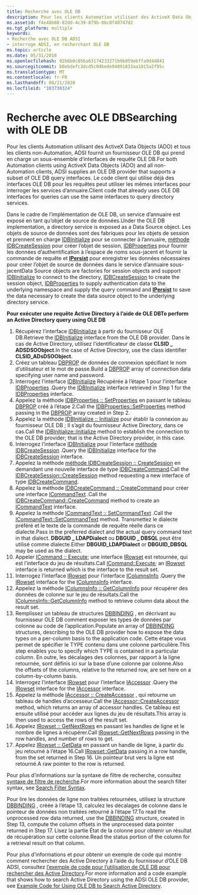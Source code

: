 ```yaml
---
title: Recherche avec OLE DB
description: Pour les clients Automation utilisant des ActiveX Data Objects (ADO) et tous les clients non-Automation, ADSI fournit un fournisseur OLE DB qui prend en charge un sous-ensemble d’interfaces de requête OLE DB.
ms.assetid: f4e48b60-82dd-4c39-879b-0bc8f40747d2
ms.tgt_platform: multiple
keywords:
- Recherche avec OLE DB ADSI
- interroge ADSI, en recherchant OLE DB
ms.topic: article
ms.date: 05/31/2018
ms.openlocfilehash: 92b6b0c056a63174233271b9b059ebffa9d4d841
ms.sourcegitcommit: b0ebdefc3dcd5c04bede94091833aa1015a2f95c
ms.translationtype: MT
ms.contentlocale: fr-FR
ms.lasthandoff: 08/21/2020
ms.locfileid: "103730324"
---
```

# <a name="searching-with-ole-db"></a><span data-ttu-id="1baee-105">Recherche avec OLE DB</span><span class="sxs-lookup"><span data-stu-id="1baee-105">Searching with OLE DB</span></span>

<span data-ttu-id="1baee-106">Pour les clients Automation utilisant des ActiveX Data Objects (ADO) et tous les clients non-Automation, ADSI fournit un fournisseur OLE DB qui prend en charge un sous-ensemble d’interfaces de requête OLE DB.</span><span class="sxs-lookup"><span data-stu-id="1baee-106">For both Automation clients using ActiveX Data Objects (ADO) and all non-Automation clients, ADSI supplies an OLE DB provider that supports a subset of OLE DB query interfaces.</span></span> <span data-ttu-id="1baee-107">Le code client qui utilise déjà des interfaces OLE DB pour les requêtes peut utiliser les mêmes interfaces pour interroger les services d’annuaire.</span><span class="sxs-lookup"><span data-stu-id="1baee-107">Client code that already uses OLE DB interfaces for queries can use the same interfaces to query directory services.</span></span>

<span data-ttu-id="1baee-108">Dans le cadre de l’implémentation de OLE DB, un service d’annuaire est exposé en tant qu’objet de source de données.</span><span class="sxs-lookup"><span data-stu-id="1baee-108">Under the OLE DB implementation, a directory service is exposed as a Data Source object.</span></span> <span data-ttu-id="1baee-109">Les objets de source de données sont des fabriques pour les objets de session et prennent en charge [IDBInitialize](/previous-versions/windows/desktop/ms713706(v=vs.85)) pour se connecter à l’annuaire, [méthode IDBCreateSession](/previous-versions/windows/desktop/ms724076(v=vs.85)) pour créer l’objet de session, [IDBProperties](/previous-versions/windows/desktop/ms719607(v=vs.85)) pour fournir les données d’authentification à l’espace de noms sous-jacent et fournir la commande de requête et [**IPersist**](/windows/win32/api/objidl/nn-objidl-ipersist) pour enregistrer les données nécessaires pour créer l’objet de source de données dans le service d’annuaire sous-jacent</span><span class="sxs-lookup"><span data-stu-id="1baee-109">Data Source objects are factories for session objects and support [IDBInitialize](/previous-versions/windows/desktop/ms713706(v=vs.85)) to connect to the directory, [IDBCreateSession](/previous-versions/windows/desktop/ms724076(v=vs.85)) to create the session object, [IDBProperties](/previous-versions/windows/desktop/ms719607(v=vs.85)) to supply authentication data to the underlying namespace and supply the query command and [**IPersist**](/windows/win32/api/objidl/nn-objidl-ipersist) to save the data necessary to create the data source object to the underlying directory service.</span></span>

<span data-ttu-id="1baee-110">**Pour exécuter une requête Active Directory à l’aide de OLE DB**</span><span class="sxs-lookup"><span data-stu-id="1baee-110">**To perform an Active Directory query using OLE DB**</span></span>

1.  <span data-ttu-id="1baee-111">Récupérez l’interface [IDBInitialize](/previous-versions/windows/desktop/ms713706(v=vs.85)) à partir du fournisseur OLE DB.</span><span class="sxs-lookup"><span data-stu-id="1baee-111">Retrieve the [IDBInitialize](/previous-versions/windows/desktop/ms713706(v=vs.85)) interface from the OLE DB provider.</span></span> <span data-ttu-id="1baee-112">Dans le cas de Active Directory, utilisez l’identificateur de classe **CLSID \_ ADSDSOObject**.</span><span class="sxs-lookup"><span data-stu-id="1baee-112">In the case of Active Directory, use the class identifier **CLSID\_ADsDSOObject**.</span></span>
2.  <span data-ttu-id="1baee-113">Créez un tableau [DBPROP](/previous-versions/windows/desktop/ms717970(v=vs.85)) de données de connexion spécifiant le nom d’utilisateur et le mot de passe.</span><span class="sxs-lookup"><span data-stu-id="1baee-113">Build a [DBPROP](/previous-versions/windows/desktop/ms717970(v=vs.85)) array of connection data specifying user name and password.</span></span>
3.  <span data-ttu-id="1baee-114">Interrogez l’interface [IDBInitialize](/previous-versions/windows/desktop/ms713706(v=vs.85)) Récupérée à l’étape 1 pour l’interface [IDBProperties](/previous-versions/windows/desktop/ms719607(v=vs.85)) .</span><span class="sxs-lookup"><span data-stu-id="1baee-114">Query the [IDBInitialize](/previous-versions/windows/desktop/ms713706(v=vs.85)) interface retrieved in Step 1 for the [IDBProperties](/previous-versions/windows/desktop/ms719607(v=vs.85)) interface.</span></span>
4.  <span data-ttu-id="1baee-115">Appelez la méthode [IDBProperties :: SetProperties](/previous-versions/windows/desktop/ms723049(v=vs.85)) en passant le tableau [DBPROP](/previous-versions/windows/desktop/ms717970(v=vs.85)) créé à l’étape 2.</span><span class="sxs-lookup"><span data-stu-id="1baee-115">Call the [IDBProperties::SetProperties](/previous-versions/windows/desktop/ms723049(v=vs.85)) method passing in the [DBPROP](/previous-versions/windows/desktop/ms717970(v=vs.85)) array created in Step 2.</span></span>
5.  <span data-ttu-id="1baee-116">Appelez la méthode [IDBInitialize :: Initialize](/previous-versions/windows/desktop/ms718026(v=vs.85)) pour établir la connexion au fournisseur OLE DB ; Il s’agit du fournisseur Active Directory, dans ce cas.</span><span class="sxs-lookup"><span data-stu-id="1baee-116">Call the [IDBInitialize::Initialize](/previous-versions/windows/desktop/ms718026(v=vs.85)) method to establish the connection to the OLE DB provider; that is the Active Directory provider, in this case.</span></span>
6.  <span data-ttu-id="1baee-117">Interrogez l’interface [IDBInitialize](/previous-versions/windows/desktop/ms713706(v=vs.85)) pour l’interface [méthode IDBCreateSession](/previous-versions/windows/desktop/ms724076(v=vs.85)) .</span><span class="sxs-lookup"><span data-stu-id="1baee-117">Query the [IDBInitialize](/previous-versions/windows/desktop/ms713706(v=vs.85)) interface for the [IDBCreateSession](/previous-versions/windows/desktop/ms724076(v=vs.85)) interface.</span></span>
7.  <span data-ttu-id="1baee-118">Appelez la méthode [méthode IDBCreateSession :: CreateSession](/previous-versions/windows/desktop/ms714942(v=vs.85)) en demandant une nouvelle interface de type [IDBCreateCommand](/previous-versions/windows/desktop/ms711625(v=vs.85)).</span><span class="sxs-lookup"><span data-stu-id="1baee-118">Call the [IDBCreateSession::CreateSession](/previous-versions/windows/desktop/ms714942(v=vs.85)) method requesting a new interface of type [IDBCreateCommand](/previous-versions/windows/desktop/ms711625(v=vs.85)).</span></span>
8.  <span data-ttu-id="1baee-119">Appelez la méthode [IDBCreateCommand :: CreateCommand](/previous-versions/windows/desktop/ms709772(v=vs.85)) pour créer une interface [ICommandText](/previous-versions/windows/desktop/ms714914(v=vs.85)) .</span><span class="sxs-lookup"><span data-stu-id="1baee-119">Call the [IDBCreateCommand::CreateCommand](/previous-versions/windows/desktop/ms709772(v=vs.85)) method to create an [ICommandText](/previous-versions/windows/desktop/ms714914(v=vs.85)) interface.</span></span>
9.  <span data-ttu-id="1baee-120">Appelez la méthode [ICommandText :: SetCommandText](/previous-versions/windows/desktop/ms709757(v=vs.85)) .</span><span class="sxs-lookup"><span data-stu-id="1baee-120">Call the [ICommandText::SetCommandText](/previous-versions/windows/desktop/ms709757(v=vs.85)) method.</span></span> <span data-ttu-id="1baee-121">Transmettez le dialecte préféré et le texte de la commande de requête réelle dans ce dialecte.</span><span class="sxs-lookup"><span data-stu-id="1baee-121">Pass in the preferred dialect and the actual query command text in that dialect.</span></span> <span data-ttu-id="1baee-122">**DBGUID \_ LDAPDialect** ou **DBGUID \_ DBSQL** peut être utilisé comme dialecte.</span><span class="sxs-lookup"><span data-stu-id="1baee-122">Either **DBGUID\_LDAPDialect** or **DBGUID\_DBSQL** may be used as the dialect.</span></span>
10. <span data-ttu-id="1baee-123">Appeler [ICommand :: Execute](/previous-versions/windows/desktop/ms718095(v=vs.85)); une interface [IRowset](/previous-versions/windows/desktop/ms720986(v=vs.85)) est retournée, qui est l’interface du jeu de résultats.</span><span class="sxs-lookup"><span data-stu-id="1baee-123">Call [ICommand::Execute](/previous-versions/windows/desktop/ms718095(v=vs.85)); an [IRowset](/previous-versions/windows/desktop/ms720986(v=vs.85)) interface is returned which is the interface to the result set.</span></span>
11. <span data-ttu-id="1baee-124">Interrogez l’interface [IRowset](/previous-versions/windows/desktop/ms720986(v=vs.85)) pour l’interface [IColumnsInfo](/previous-versions/windows/desktop/ms725401(v=vs.85)) .</span><span class="sxs-lookup"><span data-stu-id="1baee-124">Query the [IRowset](/previous-versions/windows/desktop/ms720986(v=vs.85)) interface for the [IColumnsInfo](/previous-versions/windows/desktop/ms725401(v=vs.85)) interface.</span></span>
12. <span data-ttu-id="1baee-125">Appelez la méthode [IColumnsInfo :: GetColumnInfo](/previous-versions/windows/desktop/ms722704(v=vs.85)) pour récupérer des données de colonne sur le jeu de résultats.</span><span class="sxs-lookup"><span data-stu-id="1baee-125">Call the [IColumnsInfo::GetColumnInfo](/previous-versions/windows/desktop/ms722704(v=vs.85)) method to retrieve column data about the result set.</span></span>
13. <span data-ttu-id="1baee-126">Remplissez un tableau de structures [DBBINDING](/previous-versions/windows/desktop/ms716845(v=vs.85)) , en décrivant au fournisseur OLE DB comment exposer les types de données par colonne au code de l’application.</span><span class="sxs-lookup"><span data-stu-id="1baee-126">Populate an array of [DBBINDING](/previous-versions/windows/desktop/ms716845(v=vs.85)) structures, describing to the OLE DB provider how to expose the data types on a per-column basis to the application code.</span></span> <span data-ttu-id="1baee-127">Cette étape vous permet de spécifier le TYPE contenu dans une colonne particulière.</span><span class="sxs-lookup"><span data-stu-id="1baee-127">This step enables you to specify which TYPE is contained in a particular column.</span></span> <span data-ttu-id="1baee-128">En outre, les décalages des colonnes, par rapport à la ligne retournée, sont définis ici sur la base d’une colonne par colonne.</span><span class="sxs-lookup"><span data-stu-id="1baee-128">Also the offsets of the columns, relative to the returned row, are set here on a column-by-column basis.</span></span>
14. <span data-ttu-id="1baee-129">Interrogez l’interface [IRowset](/previous-versions/windows/desktop/ms720986(v=vs.85)) pour l’interface [IAccessor](/previous-versions/windows/desktop/ms719672(v=vs.85)) .</span><span class="sxs-lookup"><span data-stu-id="1baee-129">Query the [IRowset](/previous-versions/windows/desktop/ms720986(v=vs.85)) interface for the [IAccessor](/previous-versions/windows/desktop/ms719672(v=vs.85)) interface.</span></span>
15. <span data-ttu-id="1baee-130">Appelez la méthode [IAccessor :: CreateAccessor](/previous-versions/windows/desktop/ms720969(v=vs.85)) , qui retourne un tableau de handles d’accesseur.</span><span class="sxs-lookup"><span data-stu-id="1baee-130">Call the [IAccessor::CreateAccessor](/previous-versions/windows/desktop/ms720969(v=vs.85)) method, which returns an array of accessor handles.</span></span> <span data-ttu-id="1baee-131">Ce tableau est ensuite utilisé pour accéder aux lignes du jeu de résultats.</span><span class="sxs-lookup"><span data-stu-id="1baee-131">This array is then used to access the rows of the result set.</span></span>
16. <span data-ttu-id="1baee-132">Appelez [IRowset :: GetNextRows](/previous-versions/windows/desktop/ms709827(v=vs.85)) en passant les handles de ligne et le nombre de lignes à récupérer.</span><span class="sxs-lookup"><span data-stu-id="1baee-132">Call [IRowset::GetNextRows](/previous-versions/windows/desktop/ms709827(v=vs.85)) passing in the row handles, and number of rows to get.</span></span>
17. <span data-ttu-id="1baee-133">Appelez [IRowset :: GetData](/previous-versions/windows/desktop/ms716988(v=vs.85)) en passant un handle de ligne, à partir du jeu retourné à l’étape 16.</span><span class="sxs-lookup"><span data-stu-id="1baee-133">Call [IRowset::GetData](/previous-versions/windows/desktop/ms716988(v=vs.85)) passing in a row handle, from the set returned in Step 16.</span></span> <span data-ttu-id="1baee-134">Un pointeur brut vers la ligne est retourné.</span><span class="sxs-lookup"><span data-stu-id="1baee-134">A raw pointer to the row is returned.</span></span>

<span data-ttu-id="1baee-135">Pour plus d’informations sur la syntaxe de filtre de recherche, consultez [syntaxe de filtre de recherche](search-filter-syntax.md).</span><span class="sxs-lookup"><span data-stu-id="1baee-135">For more information about the search filter syntax, see [Search Filter Syntax](search-filter-syntax.md).</span></span>

<span data-ttu-id="1baee-136">Pour lire les données de ligne non traitées retournées, utilisez la structure [DBBINDING](/previous-versions/windows/desktop/ms716845(v=vs.85)) , créée à l’étape 13, calculez les décalages de colonne dans le pointeur de données non traitées retourné à l’étape 17.</span><span class="sxs-lookup"><span data-stu-id="1baee-136">To read the unprocessed row data returned, use the [DBBINDING](/previous-versions/windows/desktop/ms716845(v=vs.85)) structure, created in Step 13, compute the column offsets in the unprocessed data pointer returned in Step 17.</span></span> <span data-ttu-id="1baee-137">Lisez la partie État de la colonne pour obtenir un résultat de récupération sur cette colonne.</span><span class="sxs-lookup"><span data-stu-id="1baee-137">Read the status portion of the column for a retrieval result on that column.</span></span>

<span data-ttu-id="1baee-138">Pour plus d’informations et pour obtenir un exemple de code qui montre comment rechercher des Active Directory à l’aide du fournisseur d’OLE DB ADSI, consultez [l’exemple de code pour l’utilisation de OLE DB pour rechercher des Active Directory](example-code-for-using-ole-db-to-search-active-directory.md).</span><span class="sxs-lookup"><span data-stu-id="1baee-138">For more information and a code example that shows how to search Active Directory using the ADSI OLE DB provider, see [Example Code for Using OLE DB to Search Active Directory](example-code-for-using-ole-db-to-search-active-directory.md).</span></span>

 

 
